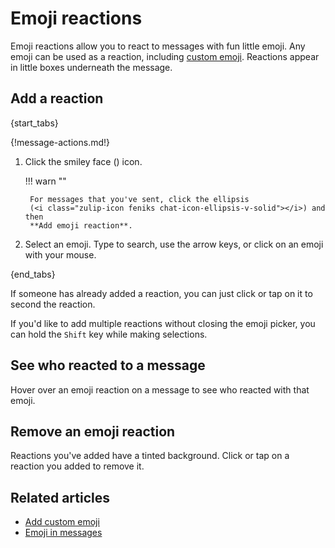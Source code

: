 # Emoji reactions

Emoji reactions allow you to react to messages with fun little emoji. Any
emoji can be used as a reaction, including
[custom emoji](/help/custom-emoji). Reactions appear in little boxes
underneath the message.

## Add a reaction

{start_tabs}

{!message-actions.md!}

1. Click the smiley face (<i class="fa fa-smile-o"></i>) icon.

    !!! warn ""

        For messages that you've sent, click the ellipsis
        (<i class="zulip-icon feniks chat-icon-ellipsis-v-solid"></i>) and then
        **Add emoji reaction**.

1. Select an emoji. Type to search, use the arrow keys, or click on an emoji
   with your mouse.

{end_tabs}

If someone has already added a reaction, you can just click or tap on it to
second the reaction.

If you'd like to add multiple reactions without closing the emoji
picker, you can hold the `Shift` key while making selections.

## See who reacted to a message

Hover over an emoji reaction on a message to see who reacted with that emoji.

## Remove an emoji reaction

Reactions you've added have a tinted background. Click or tap on a reaction you
added to remove it.

## Related articles

* [Add custom emoji](/help/custom-emoji)
* [Emoji in messages](/help/emoji-and-emoticons)
